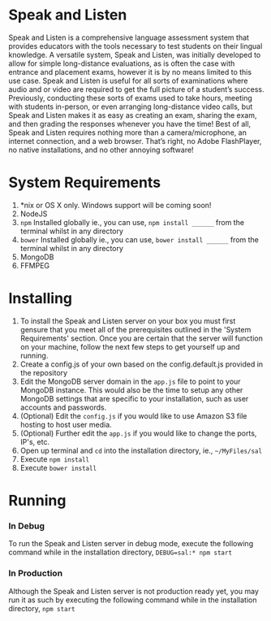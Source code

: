 # Speak and Listen
Speak and Listen is a comprehensive language assessment system that provides educators with the tools necessary to test students on their lingual knowledge. A versatile system, Speak and Listen, was initially developed to allow for simple long-distance evaluations, as is often the case with entrance and placement exams, however it is by no means limited to this use case. Speak and Listen is useful for all sorts of examinations where audio and or video are required to get the full picture of a student’s success. Previously, conducting these sorts of exams used to take hours, meeting with students in-person, or even arranging long-distance video calls, but Speak and Listen makes it as easy as creating an exam, sharing the exam, and then grading the responses whenever you have the time! Best of all, Speak and Listen requires nothing more than a camera/microphone, an internet connection, and a web browser. That’s right, no Adobe FlashPlayer, no native installations, and no other annoying software!

# System Requirements
1.  *nix or OS X only. Windows support will be coming soon!
2.  NodeJS
3.  `npm` Installed globally ie., you can use, `npm install ______` from the terminal whilst in any directory
4.  `bower` Installed globally ie., you can use, `bower install ______` from the terminal whilst in any directory
5.  MongoDB
6.  FFMPEG

# Installing
1.  To install the Speak and Listen server on your box you must first gensure that you meet all of the prerequisites outlined in the 'System Requirements' section. Once you are certain that the server will function on your machine, follow the next few steps to get yourself up and running.
2.  Create a config.js of your own based on the config.default.js provided in the repository
3.  Edit the MongoDB server domain in the `app.js` file to point to your MongoDB instance. This would also be the time to setup any other MongoDB settings that are specific to your installation, such as user accounts and passwords.
4.  (Optional) Edit the `config.js` if you would like to use Amazon S3 file hosting to host user media.
5.  (Optional) Further edit the `app.js` if you would like to change the ports, IP's, etc.
6.  Open up terminal and `cd` into the installation directory, ie., `~/MyFiles/sal`
7.  Execute `npm install`
8.  Execute `bower install`

# Running
### In Debug
To run the Speak and Listen server in debug mode, execute the following command while in the installation directory, `DEBUG=sal:* npm start`
### In Production
Although the Speak and Listen server is not production ready yet, you may run it as such by executing the following command while in the installation directory, `npm start`
